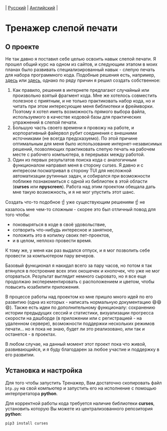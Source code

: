  | [Русский](https://github.com/A1eksMa/blind_typing_practice/blob/main/README_RU.md) | [Английский](https://github.com/A1eksMa/blind_typing_practice/blob/main/README.md) | 
# Тренажер слепой печати


## О проекте
Не так давно я поставил себе целью освоить навык слепой печати. Я прошел общий курс на одном из сайтов, и следующим этапом в моих планах было развивать специализированный навык - слепую печать для набора программного кода. Подобные решения есть, например, [здесь](https://typing.io/lessons) или [здесь](https://www.how-to-type.com/typing-practice/programming/), однако по ряду причин я решил создать собственное:
1. Как правило, решения в интернете предлагают случайный или произвольно взятый фрагмент кода. Мне же хотелось совместить полезное с приятным, и не только практиковать набор кода, но и читать при этом интересующие меня библиотеки и фреймворки. Поэтому  я хотел иметь возможность прямого выбора файла, используемого в качестве кодовой базы для практических упражнений в слепой печати.
2. Большую часть своего времени я провожу на работе, и корпоративный файервол рубит соединения с внешними источниками (не всегда предсказуемо). По этой причине оптимальным для меня было использование интернет-независимых решений, позволяющих практиковать слепую печать на рабочем месте с рабочего компьютера, в перерывах между работой.
3. Один из первых результатов поиска кода с аналогичным функционалом направил меня в сторону curses. Я давно и с интересом посматривал в сторону TUI для несложной автоматизации рутинных задач, и собирался при возможности поближе познакомиться с одной из библиотек в этой области (**curses** или **npyscreen**). Работа над этим проектом обещала дать мне такую возможность, и я не мог упустить этот шанс.
   
Создать что-то подобное ☝️ уже существующим решениям ☝️ не казалось мне чем-то сложным - скорее это был отличный повод для того чтобы:
 - поковыряться в коде в своё удовольствие,
 - сотворить что-нибудь интересное и занятное,
 - положить это в копилку своих пет-проектов,
 - и в целом, неплохо провести время.

К тому же, у меня как раз выдался отпуск, и я мог позволить себе провести за компьютером пару вечеров.

Базовый функционал я накидал всего за пару часов, но потом я так втянулся в построение всех этих окошечек и кнопочек, что уже не мог оторваться. Результат выглядит немного сыровато, но я все еще продолжаю эксперементировать с расположением и цветом, чтобы повысить юзабилити приложения.

В процессе работы над проектом ко мне пришло много идей по его развитию (одна из которых - написать нормальную документацию 😄😄😄). Также есть идеи по дополнительному функционалу: сохранению истории предыдущих сессий и статистики, визуализации прогресса скорости на дашборде (в приложении или с регистрацией - на удаленном сервере), возможности поддержки нескольких режимов печати... но я пока не знаю, будет ли это реализовано, или так и останется - в проектах.

В любом случае, на данный момент этот проект пока что живой, развивающийся, и я буду благодарен за любое участие и поддержку в его развитии.


## Установка и настройка
Для того чтобы запустить Тренажер, Вам достаточно скопировать файл `btp.py` на свой компьютер и запустить его на исполнение с помощью интерпретатора **python**.

Для корректной работы кода требуется наличие библиотеки **curses**, установить которую Вы можете из централизованного репозитория **python**:

```
pip3 install curses
```



